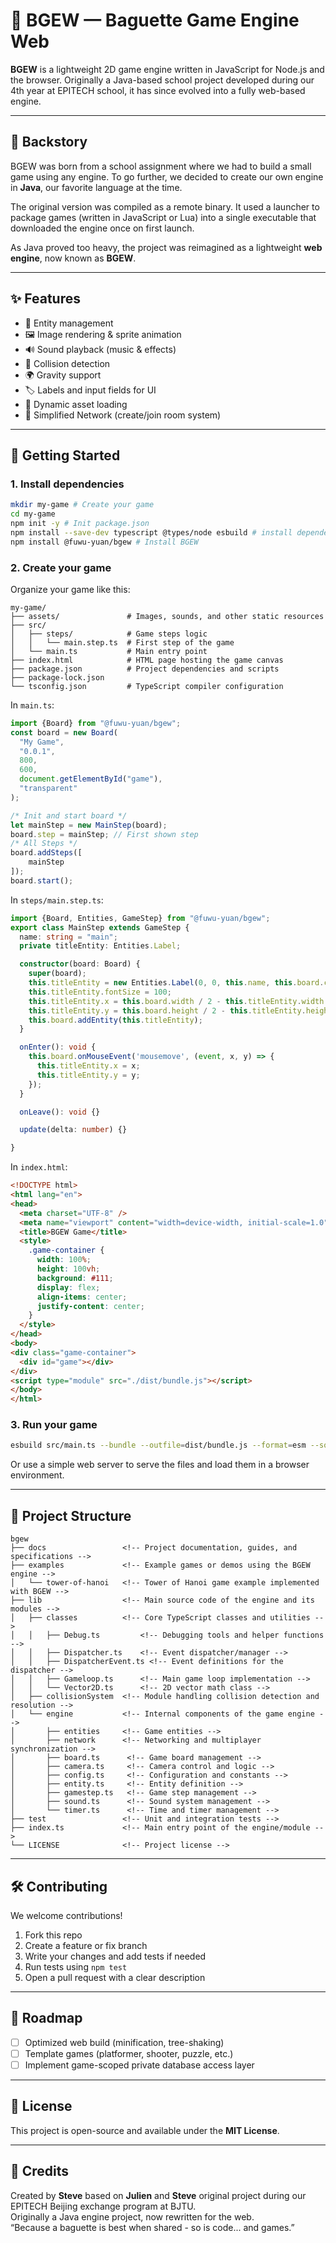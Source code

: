 # 🥖 BGEW — Baguette Game Engine Web

**BGEW** is a lightweight 2D game engine written in JavaScript for Node.js and the browser. Originally a Java-based school project developed during our 4th year at EPITECH school, it has since evolved into a fully web-based engine.

---

## 📖 Backstory

BGEW was born from a school assignment where we had to build a small game using any engine. To go further, we decided to create our own engine in **Java**, our favorite language at the time.

The original version was compiled as a remote binary. It used a launcher to package games (written in JavaScript or Lua) into a single executable that downloaded the engine once on first launch.

As Java proved too heavy, the project was reimagined as a lightweight **web engine**, now known as **BGEW**.

---

## ✨ Features

- 🧱 Entity management  
- 🖼️ Image rendering & sprite animation  
- 🔊 Sound playback (music & effects)  
- 🧩 Collision detection  
- 🌍 Gravity support  
- 🏷️ Labels and input fields for UI  
- 🔄 Dynamic asset loading  
- 🛜 Simplified Network (create/join room system)

---

## 🚀 Getting Started

### 1. Install dependencies

```bash
mkdir my-game # Create your game
cd my-game
npm init -y # Init package.json
npm install --save-dev typescript @types/node esbuild # install dependencies
npm install @fuwu-yuan/bgew # Install BGEW
```

### 2. Create your game

Organize your game like this:

```
my-game/
├── assets/               # Images, sounds, and other static resources
├── src/
│   ├── steps/            # Game steps logic
│   │   └── main.step.ts  # First step of the game
│   └── main.ts           # Main entry point
├── index.html            # HTML page hosting the game canvas
├── package.json          # Project dependencies and scripts
├── package-lock.json
└── tsconfig.json         # TypeScript compiler configuration
```

In `main.ts`:

```ts
import {Board} from "@fuwu-yuan/bgew";
const board = new Board(
  "My Game",
  "0.0.1",
  800,
  600,
  document.getElementById("game"),
  "transparent"
);

/* Init and start board */
let mainStep = new MainStep(board);
board.step = mainStep; // First shown step
/* All Steps */
board.addSteps([
    mainStep
]);
board.start();
```

In `steps/main.step.ts`:

```ts
import {Board, Entities, GameStep} from "@fuwu-yuan/bgew";
export class MainStep extends GameStep {
  name: string = "main";
  private titleEntity: Entities.Label;

  constructor(board: Board) {
    super(board);
    this.titleEntity = new Entities.Label(0, 0, this.name, this.board.ctx);
    this.titleEntity.fontSize = 100;
    this.titleEntity.x = this.board.width / 2 - this.titleEntity.width / 2;
    this.titleEntity.y = this.board.height / 2 - this.titleEntity.height / 2;
    this.board.addEntity(this.titleEntity);
  }

  onEnter(): void {
    this.board.onMouseEvent('mousemove', (event, x, y) => {
      this.titleEntity.x = x;
      this.titleEntity.y = y;
    });
  }

  onLeave(): void {}

  update(delta: number) {}

}
```

In `index.html`:

```html
<!DOCTYPE html>
<html lang="en">
<head>
  <meta charset="UTF-8" />
  <meta name="viewport" content="width=device-width, initial-scale=1.0" />
  <title>BGEW Game</title>
  <style>
    .game-container {
      width: 100%;
      height: 100vh;
      background: #111;
      display: flex;
      align-items: center;
      justify-content: center;
    }
  </style>
</head>
<body>
<div class="game-container">
  <div id="game"></div>
</div>
<script type="module" src="./dist/bundle.js"></script>
</body>
</html>

```

### 3. Run your game

```bash
esbuild src/main.ts --bundle --outfile=dist/bundle.js --format=esm --sourcemap && npx serve
```

Or use a simple web server to serve the files and load them in a browser environment.

---

## 📁 Project Structure

```
bgew
├── docs                 <!-- Project documentation, guides, and specifications -->
├── examples             <!-- Example games or demos using the BGEW engine -->
│   └── tower-of-hanoi   <!-- Tower of Hanoi game example implemented with BGEW -->
├── lib                  <!-- Main source code of the engine and its modules -->
│   ├── classes          <!-- Core TypeScript classes and utilities -->
│   │   ├── Debug.ts         <!-- Debugging tools and helper functions -->
│   │   ├── Dispatcher.ts    <!-- Event dispatcher/manager -->
│   │   ├── DispatcherEvent.ts <!-- Event definitions for the dispatcher -->
│   │   ├── Gameloop.ts      <!-- Main game loop implementation -->
│   │   └── Vector2D.ts      <!-- 2D vector math class -->
│   ├── collisionSystem  <!-- Module handling collision detection and resolution -->
│   └── engine           <!-- Internal components of the game engine -->
│       ├── entities     <!-- Game entities -->
│       ├── network      <!-- Networking and multiplayer synchronization -->
│       ├── board.ts      <!-- Game board management -->
│       ├── camera.ts     <!-- Camera control and logic -->
│       ├── config.ts     <!-- Configuration and constants -->
│       ├── entity.ts     <!-- Entity definition -->
│       ├── gamestep.ts   <!-- Game step management -->
│       ├── sound.ts      <!-- Sound system management -->
│       └── timer.ts      <!-- Time and timer management -->
├── test                 <!-- Unit and integration tests -->
├── index.ts             <!-- Main entry point of the engine/module -->
└── LICENSE              <!-- Project license -->
```

---

## 🛠️ Contributing

We welcome contributions!

1. Fork this repo  
2. Create a feature or fix branch  
3. Write your changes and add tests if needed  
4. Run tests using `npm test`  
5. Open a pull request with a clear description  

---

## 🔭 Roadmap

- [ ] Optimized web build (minification, tree-shaking)
- [ ] Template games (platformer, shooter, puzzle, etc.)
- [ ] Implement game-scoped private database access layer

---

## 📜 License

This project is open-source and available under the **MIT License**.

---

## 👋 Credits

Created by **Steve** based on **Julien** and **Steve** original project during our EPITECH Beijing exchange program at BJTU.  
Originally a Java engine project, now rewritten for the web.  
“Because a baguette is best when shared - so is code... and games.”
